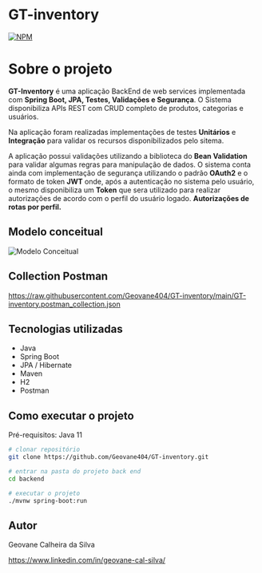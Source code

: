 # GT-inventory

[![NPM](https://img.shields.io/npm/l/react)](https://github.com/Geovane404/GT-inventory/blob/main/LICENSE) 

# Sobre o projeto

**GT-Inventory** é uma aplicação BackEnd de web services implementada com **Spring Boot, JPA, Testes, Validações e Segurança**. 
O Sistema disponibiliza APIs REST com CRUD completo de produtos, categorias e usuários. 

Na aplicação foram realizadas implementações de testes **Unitários** e **Integração** para validar os recursos disponibilizados pelo sitema. 

A aplicação possui validações utilizando a biblioteca do **Bean Validation** para validar algumas regras para manipulação de dados. O sistema conta ainda com implementação de segurança
utilizando o padrão **OAuth2** e o formato de token **JWT** onde, após a autenticação no sistema pelo usuário, o mesmo disponibiliza um **Token** que sera 
utilizado para realizar autorizações de acordo com o perfil do usuário logado. **Autorizações de rotas por perfil.**

## Modelo conceitual
![Modelo Conceitual](https://user-images.githubusercontent.com/65828907/207138168-8bf9d174-b749-45b2-a21a-8ba4df9e6ddd.png)

## Collection Postman
https://raw.githubusercontent.com/Geovane404/GT-inventory/main/GT-inventory.postman_collection.json

## Tecnologias utilizadas
- Java
- Spring Boot
- JPA / Hibernate
- Maven
- H2
- Postman
## Como executar o projeto

Pré-requisitos: Java 11

```bash
# clonar repositório
git clone https://github.com/Geovane404/GT-inventory.git

# entrar na pasta do projeto back end
cd backend

# executar o projeto
./mvnw spring-boot:run
```

## Autor

Geovane Calheira da Silva

https://www.linkedin.com/in/geovane-cal-silva/
